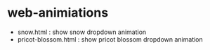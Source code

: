 # web-animiations
- snow.html : show snow dropdown animation
- pricot-blossom.html : show pricot blossom dropdown animation
